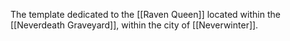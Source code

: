 The template dedicated to the [[Raven Queen]] located within the [[Neverdeath Graveyard]], within the city of [[Neverwinter]].

